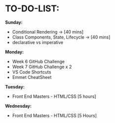 # **TO-DO-LIST:**

**Sunday:**

- Conditional Rendering -> [40 mins]
- Class Components, State, Lifecycle -> [40 mins]
- declarative vs imperative

**Monday:**

- Week 6 GitHub Challenge
- Week 7 GitHub Challenge x 2
- VS Code Shortcuts
- Emmet CheatSheet

**Tuesday:**

- Front End Masters - HTML/CSS [5 hours]

**Wednesday:**

- Front End Masters - HTML/CSS [5 Hours]
